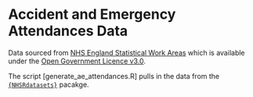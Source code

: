 # Accident and Emergency Attendances Data

Data sourced from [NHS England Statistical Work Areas](https://www.england.nhs.uk/statistics/statistical-work-areas/ae-waiting-times-and-activity/) which is available under the [Open Government Licence v3.0](https://www.nationalarchives.gov.uk/doc/open-government-licence/version/3/).

The script [generate_ae_attendances.R] pulls in the data from the [`{NHSRdatasets}`](https://github.com/nhs-r-community/NHSRdatasets) pacakge.
